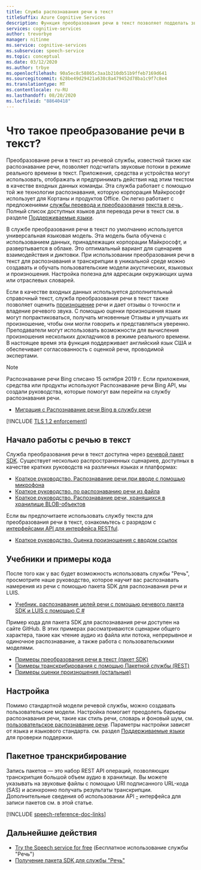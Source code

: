 ```yaml
---
title: Служба распознавания речи в текст
titleSuffix: Azure Cognitive Services
description: Функция преобразования речи в текст позволяет подделать звуковые потоки в текстовом режиме в реальном времени. Приложения, средства и устройства могут использовать, отображать и предпринимать действия над этим текстовым входом. Эта служба легко работает с функциями преобразования текста в речь (речи) и перевода речи.
services: cognitive-services
author: trevorbye
manager: nitinme
ms.service: cognitive-services
ms.subservice: speech-service
ms.topic: conceptual
ms.date: 03/12/2020
ms.author: trbye
ms.openlocfilehash: 90a5ec8c58865c3aa1b210db51b9ffeb7169d641
ms.sourcegitcommit: 628be49d29421a638c8a479452d78ba1c9f7c8e4
ms.translationtype: MT
ms.contentlocale: ru-RU
ms.lasthandoff: 08/20/2020
ms.locfileid: "88640418"
---
```

# <a name="what-is-speech-to-text"></a>Что такое преобразование речи в текст?

Преобразование речи в текст из речевой службы, известной также как распознавание речи, позволяет подсчитать звуковые потоки в режиме реального времени в текст. Приложения, средства и устройства могут использовать, отображать и предпринимать действия над этим текстом в качестве входных данных команды. Эта служба работает с помощью той же технологии распознавания, которую корпорация Майкрософт использует для Кортаны и продуктов Office. Он легко работает с предложениями <a href="./speech-translation.md" target="_blank">службы <span class="docon docon-navigate-external x-hidden-focus"></span> перевода и преобразования</a> <a href="./text-to-speech.md" target="_blank">текста в речь <span class="docon docon-navigate-external x-hidden-focus"></span> </a> . Полный список доступных языков для перевода речи в текст см. в разделе [Поддерживаемые языки](language-support.md#speech-to-text).

В службе преобразования речи в текст по умолчанию используется универсальная языковая модель. Эта модель была обучена с использованием данных, принадлежащих корпорации Майкрософт, и развертывается в облаке. Это оптимальный вариант для сценариев взаимодействия и диктовки. При использовании преобразования речи в текст для распознавания и транскрипции в уникальной среде можно создавать и обучать пользовательские модели акустических, языковых и произношения. Настройка полезна для адресации окружающих шума или отраслевых словарей.

Если в качестве входных данных используется дополнительный справочный текст, служба преобразования речи в текст также позволяет оценить [произношение](rest-speech-to-text.md#pronunciation-assessment-parameters) речи и дает отзывы о точности и владение речевого звука. С помощью оценки произношения языки могут попрактиковаться, получать мгновенные Отзывы и улучшать их произношение, чтобы они могли говорить и представляться уверенно. Преподаватели могут использовать возможности для вычисления произношения нескольких докладчиков в режиме реального времени. В настоящее время эта функция поддерживает английский язык США и обеспечивает согласованность с оценкой речи, проводимой экспертами.

> [!NOTE]
> Распознавание речи Bing списано 15 октября 2019 г. Если приложения, средства или продукты используют Распознавание речи Bing API, мы создали руководства, которые помогут вам перейти на службу распознавания речи.
> - [Миграция с Распознавание речи Bing в службу речи](how-to-migrate-from-bing-speech.md)

[!INCLUDE [TLS 1.2 enforcement](../../../includes/cognitive-services-tls-announcement.md)]

## <a name="get-started-with-speech-to-text"></a>Начало работы с речью в текст

Служба преобразования речи в текст доступна через [речевой пакет SDK](speech-sdk.md). Существует несколько распространенных сценариев, доступных в качестве кратких руководств на различных языках и платформах:

 - [Краткое руководство. Распознавание речи при вводе с помощью микрофона](quickstarts/speech-to-text-from-microphone.md)
 - [Краткое руководство. по распознаванию речи из файла](quickstarts/speech-to-text-from-file.md)
 - [Краткое руководство. Распознавание речи, хранящихся в хранилище BLOB-объектов](quickstarts/from-blob.md)

Если вы предпочитаете использовать службу текста для преобразования речи в текст, ознакомьтесь с разрядом с [интерфейсами API для интерфейса RESTful](rest-speech-to-text.md).

 - [Краткое руководство. Оценка произношения с вводом ссылок](rest-speech-to-text.md#pronunciation-assessment-parameters)

## <a name="tutorials-and-sample-code"></a>Учебники и примеры кода

После того как у вас будет возможность использовать службы "Речь", просмотрите наше руководство, которое научит вас распознавать намерения из речи с помощью пакета SDK для распознавания речи и LUIS.

- [Учебник. распознавание целей речи с помощью речевого пакета SDK и LUIS с помощью C #](how-to-recognize-intents-from-speech-csharp.md)

Пример кода для пакета SDK для распознавания речи доступен на сайте GitHub. В этих примерах рассматриваются сценарии общего характера, такие как чтение аудио из файла или потока, непрерывное и одиночное распознавание, а также работа с пользовательскими моделями.

- [Примеры преобразования речи в текст (пакет SDK)](https://github.com/Azure-Samples/cognitive-services-speech-sdk)
- [Примеры транскрибирования с помощью Пакетной службы (REST)](https://github.com/Azure-Samples/cognitive-services-speech-sdk/tree/master/samples/batch)
- [Примеры оценки произношения (остальные)](rest-speech-to-text.md#pronunciation-assessment-parameters)

## <a name="customization"></a>Настройка

Помимо стандартной модели речевой службы, можно создавать пользовательские модели. Настройка помогает преодолеть барьеры распознавания речи, такие как стиль речи, словарь и фоновый шум, см. [пользовательское распознавание речи](how-to-custom-speech.md). Параметры настройки зависят от языка и языкового стандарта. см. раздел [Поддерживаемые языки](supported-languages.md) для проверки поддержки.

## <a name="batch-transcription"></a>Пакетное транскрибирование

Запись пакетов — это набор REST API операций, позволяющих транскрипция большой объем аудио в хранилище. Вы можете указывать на звуковые файлы с помощью URI подписанного URL-кода (SAS) и асинхронно получать результаты транскрипции. Дополнительные сведения об использовании API [-](batch-transcription.md) интерфейса для записи пакетов см. в этой статье.

[!INCLUDE [speech-reference-doc-links](includes/speech-reference-doc-links.md)]

## <a name="next-steps"></a>Дальнейшие действия

- [Try the Speech service for free](get-started.md) (Бесплатное использование службы "Речь")
- [Получение пакета SDK для службы "Речь"](speech-sdk.md)
